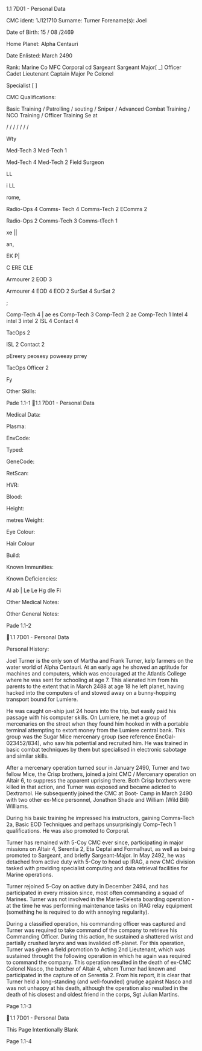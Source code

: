 1.1 7D01 - Personal Data

 

CMC ident: 1J121710
Surname: Turner
Forename(s): Joel

Date of Birth: 15 / 08 /2469

Home Planet: Alpha Centauri

 

 

Date Enlisted: March 2490

 

Rank: Marine Co MFC
Corporal cd Sargeant
Sargeant Major[ _] Officer Cadet
Lieutenant Captain
Major Pe Colonel

Specialist [  ]

CMC Qualifications:

 

Basic Training /
Patrolling /
souting /
Sniper /
Advanced Combat Training /
NCO Training /
Officer Training Se at

/
/
/
/
/
/
/

Wty

Med-Tech 3
Med-Tech 1

Med-Tech 4
Med-Tech 2
Field Surgeon

LL

i
LL

rome,

Radio-Ops 4
Comms- Tech 4
Comms-Tech 2
EComms 2

Radio-Ops 2
Comms-Tech 3
Comms-tTech 1

xe
||

an,

EK
P|

C ERE CLE

Armourer 2
EOD 3

Armourer 4
EOD 4
EOD 2
SurSat 4 SurSat 2

;

Comp-Tech 4 | ae es Comp-Tech 3
Comp-Tech 2 ae Comp-Tech 1
Intel 4 intel 3
intel 2
ISL 4
Contact 4

TacOps 2

ISL 2
Contact 2

pEreery peosesy poweeay prrey

TacOps Officer 2

Fy

Other Skills:

 

 

 

Pade 1.1-1
1.1 7D01 - Personal Data

Medical Data:

 

Plasma:

EnvCode:

 

Typed:

GeneCode:

 

RetScan:

HVR:

 

Blood:

 

Height:

metres Weight:

 

Eye Colour:

Hair Colour

 

Build:

 

Known Immunities:

 

 

Known Deficiencies:

Al ab | Le Le Hg dle Fi

 

Other Medical Notes:

 

 

 

 

 

 

Other General Notes:

 

 

 

 

 

 

 

 

 

 

 

 

 

 

 

 

Pade 1.1-2

 

 

 

 

 

 
1.1 7D01 - Personal Data

Personal History:

Joel Turner is the only son of Martha and Frank Turner, kelp farmers on the water world
of Alpha Centauri. At an early age he showed an aptitude for machines and computers,
which was encouraged at the Atlantis College where he was sent for schooling at age 7.
This alienated him from his parents to the extent that in March 2488 at age 18 he left
planet, having hacked into the computers of and stowed away on a bunny-hopping
transport bound for Lumiere.

He was caught on-ship just 24 hours into the trip, but easily paid his passage with his
computer skills. On Lumiere, he met a group of mercenaries on the street when they
found him hooked in with a portable terminal attempting to extort money from the
Lumiere central bank. This group was the Sugar Mice mercenary group (see reference
EncGal-023452/834), who saw his potential and recruited him. He was trained in basic
combat techniques by them but specialised in electronic sabotage and similar skills.

After a mercenary operation turned sour in January 2490, Turner and two fellow Mice,
the Crisp brothers, joined a joint CMC / Mercenary operation on Altair 6, to suppress the
apparent uprising there. Both Crisp brothers were killed in that action, and Turner was
exposed and became adicted to Dextramol. He subsequently joined the CMC at Boot-
Camp in March 2490 with two other ex-Mice personnel, Jonathon Shade and William
(Wild Bill) Williams.

During his basic training he impressed his instructors, gaining Comms-Tech 2a, Basic
EOD Techniques and perhaps unsurprisingly Comp-Tech 1 qualifications. He was also
promoted to Corporal.

Turner has remained with 5-Coy CMC ever since, participating in major missions on
Altair 4, Serentia 2, Eta Ceptai and Formalhaut, as well as being promoted to Sargeant,
and briefly Sargeant-Major. In May 2492, he was detached from active duty with 5-Coy
to head up IRAG, a new CMC division tasked with providing specialist computing and
data retrieval facilities for Marine operations.

Turner rejoined 5-Coy on active duty in December 2494, and has participated in every
mission since, most often commanding a squad of Marines. Turner was not involved in
the Marie-Celesta boarding operation - at the time he was performing maintenance tasks
on IRAG relay equipment (something he is required to do with annoying regularity).

During a classified operation, his commanding officer was captured and Turner was
required to take command of the company to retrieve his Commanding Officer. During
this action, he sustained a shattered wrist and partially crushed larynx and was invalided
off-planet. For this operation, Turner was given a field promotion to Acting 2nd
Lieutenant, which was sustained throught the following operation in which he again was
required to command the company. This operation resulted in the death of ex-CMC
Colonel Nasco, the butcher of Altair 4, whom Turner had known and participated in the
capture of on Serentia 2. From his report, it is clear that Turner held a long-standing (and
well-founded) grudge against Nasco and was not unhappy at his death, although the
operation also resulted in the death of his closest and oldest friend in the corps, Sgt
Julian Martins.

Page 1.1-3

 
1.1 7D01 - Personal Data

This Page Intentionally Blank

 

Page 1.1-4
